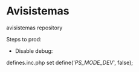 # Avisistemas
avisistemas repository


Steps to prod:

- Disable debug:

defines.inc.php set define('_PS_MODE_DEV_', false);


